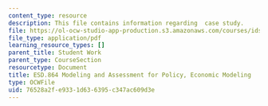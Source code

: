 ```yaml
---
content_type: resource
description: This file contains information regarding  case study.
file: https://ol-ocw-studio-app-production.s3.amazonaws.com/courses/ids-410j-modeling-and-assessment-for-policy-spring-2013/76528a2fe9331d636395c347ac609d3e_MITESD_864S13_Econ_Case.pdf
file_type: application/pdf
learning_resource_types: []
parent_title: Student Work
parent_type: CourseSection
resourcetype: Document
title: ESD.864 Modeling and Assessment for Policy, Economic Modeling
type: OCWFile
uid: 76528a2f-e933-1d63-6395-c347ac609d3e
---
```

